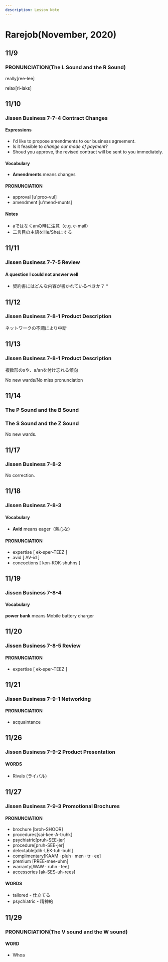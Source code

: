 ```yaml
---
description: Lesson Note
---
```


# Rarejob\(November, 2020\)

## 11/9

### **PRONUNCIATION\(**The L Sound and the R Sound**\)**

really\[ree-lee\]

relax\[ri-laks\]

## 11/10

### Jissen Business 7-7-4 Contract Changes

#### Expressions

* I'd like to propose amendments to our business agreement.
* Is it feasible to _change our mode of payment_?
* Shoud you approve, the revised contract will be sent to you immediately.

#### Vocabulary

* **Amendments** means changes

#### PRONUNCIATION

* approval \[u'proo-vul\]
* amendment \[u'mend-munts\]

#### Notes

* aではなくanの時に注意（e.g. e-mail）
* 二言目の主語をHe/Sheにする

## 11/11

### Jissen Business 7-7-5 Review

#### A question I could not answer well 

* 契約書にはどんな内容が書かれているべきか？
  * 

## 11/12

### Jissen Business 7-8-1 Product Description

ネットワークの不調により中断

## 11/13

### Jissen Business 7-8-1 Product Description

複数形のsや、a/anを付け忘れる傾向

No new wards/No miss pronunciation

##  11/14

### The P Sound and the B Sound

### The S Sound and the Z Sound

No new wards.

## 11/17

### Jissen Business 7-8-2

No correction.

## 11/18

### Jissen Business 7-8-3

#### Vocabulary

* **Avid** means eager（熱心な）

#### PRONUNCIATION

* expertise \[ ek-sper-TEEZ \]
* avid \[ AV-id \]
* concoctions \[ kon-KOK-shuhns \]

## 11/19

### Jissen Business 7-8-4

#### Vocabulary

**power bank** means Mobile battery charger

## 11/20

### Jissen Business 7-8-5 Review

#### PRONUNCIATION

* expertise \[ ek-sper-TEEZ \]

## 11/21

### Jissen Business 7-9-1 Networking

#### PRONUNCIATION

* acquaintance

## 11/26

### Jissen Business 7-9-2 Product Presentation

#### WORDS

* Rivals \(ライバル\)

## 11/27

### Jissen Business 7-9-3 Promotional Brochures

#### PRONUNCIATION

* brochure \[broh-SHOOR\]
* procedures\[sai-kee-A-truhk\]
* psychiatric\[pruh-SEE-jer\]
* procedure\[pruh-SEE-jer\]
* delectable\[dih-LEK-tuh-buhl\]
* complimentary\[KAAM · pluh · men · tr · ee\]
* premium \[PREE-mee-uhm\]
* warranty\[WAW · ruhn · tee\]
* accessories \[ak-SES-uh-rees\]

#### WORDS

* tailored - 仕立てる
* psychiatric - 精神的

## 11/29

### PRONUNCIATION\(The V sound and the W sound\)

#### WORD

* Whoa



